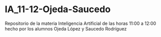 # IA_11-12-Ojeda-Saucedo
Repositorio de la materia Inteligencia Artificial de las horas 11:00 a 12:00 hecho por los alumnos Ojeda López y Saucedo Rodríguez
